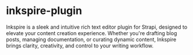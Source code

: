 # inkspire-plugin

Inkspire is a sleek and intuitive rich text editor plugin for Strapi, designed to elevate your content creation experience. Whether you're drafting blog posts, managing documentation, or curating dynamic content, Inkspire brings clarity, creativity, and control to your writing workflow.
